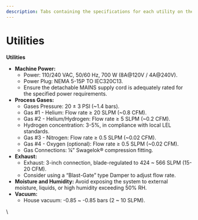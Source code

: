 ```yaml
---
description: Tabs containing the specifications for each utility on the Ontos3
---
```


# Utilities

**Utilities**

* **Machine Power:**
  * Power: 110/240 VAC, 50/60 Hz, 700 W (8A@120V / 4A@240V).
  * Power Plug: NEMA 5-15P TO IEC320C13.
  * Ensure the detachable MAINS supply cord is adequately rated for the specified power requirements.
* **Process Gases:**
  * Gases Pressure: 20 ± 3 PSI (\~1.4 bars).
  * Gas #1 - Helium: Flow rate ≥ 20 SLPM (\~0.8 CFM).
  * Gas #2 - Helium/Hydrogen: Flow rate ≥ 5 SLPM (\~0.2 CFM).
  * Hydrogen concentration: 3-5%, in compliance with local LEL standards.
  * Gas #3 - Nitrogen: Flow rate ≥ 0.5 SLPM (\~0.02 CFM).
  * Gas #4 - Oxygen (optional): Flow rate ≥ 0.5 SLPM (\~0.02 CFM).
  * Gas Connections: ¼” Swagelok® compression fitting.
* **Exhaust:**
  * Exhaust: 3-inch connection, blade-regulated to 424 \~ 566 SLPM (15-20 CFM).
  * Consider using a “Blast-Gate” type Damper to adjust flow rate.
* **Moisture and Humidity:** Avoid exposing the system to external moisture, liquids, or high humidity exceeding 50% RH.
* **Vacuum:**
  * House vacuum: -0.85 \~ -0.85 bars (2 \~ 10 SLPM).

\
